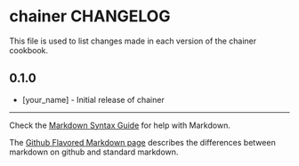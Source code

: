 chainer CHANGELOG
=================

This file is used to list changes made in each version of the chainer cookbook.

0.1.0
-----
- [your_name] - Initial release of chainer

- - -
Check the [Markdown Syntax Guide](http://daringfireball.net/projects/markdown/syntax) for help with Markdown.

The [Github Flavored Markdown page](http://github.github.com/github-flavored-markdown/) describes the differences between markdown on github and standard markdown.

